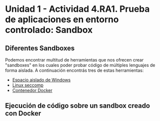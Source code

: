 # Unidad 1 - Actividad 4.RA1. Prueba de aplicaciones en entorno controlado: Sandbox

## Diferentes Sandboxes

Podemos encontrar multitud de herramientas que nos ofrecen crear "sandboxes" en los cuales poder probar código de múltiples lenguajes de forma aislada. A continuación encontrás tres de estas herramientas:

- <a href="https://learn.microsoft.com/es-es/windows/security/application-security/application-isolation/windows-sandbox/" target="_blank">Espacio aislado de Windows</a>
- <a href="https://blog.cloudflare.com/sandboxing-in-linux-with-zero-lines-of-code/" target="_blank">Linux seccomp</a>
- <a href="https://medium.com/@alwinraju/how-to-use-docker-to-sandbox-a-python-script-5fba21df481f" target="_blank">Contenedor Docker</a>


## Ejecución de código sobre un sandbox creado con Docker


